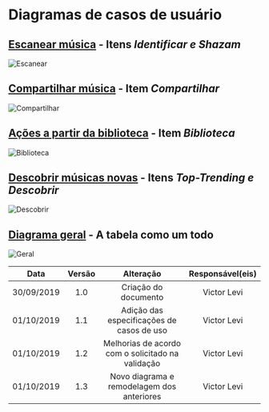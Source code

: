# Diagramas de casos de usuário

## [Escanear música](https://requisitos-de-software.github.io/2019.2-Shazam/modelagem/lexicos/#lexicos) - Itens _Identificar e Shazam_
![Escanear](https://raw.githubusercontent.com/Requisitos-de-Software/2019.2-Shazam/master/docs/assets/img/DCU/DCU_escanear.png)

## [Compartilhar música](https://requisitos-de-software.github.io/2019.2-Shazam/modelagem/lexicos/#lexicos) - Item _Compartilhar_
![Compartilhar](https://raw.githubusercontent.com/Requisitos-de-Software/2019.2-Shazam/master/docs/assets/img/DCU/DCU_compartilhar.png)

## [Ações a partir da biblioteca](https://requisitos-de-software.github.io/2019.2-Shazam/modelagem/lexicos/#lexicos) - Item _Biblioteca_
![Biblioteca](https://raw.githubusercontent.com/Requisitos2-2019/Shazam/master/docs/assets/img/DCU/DCU_biblioteca.png)

## [Descobrir músicas novas](https://requisitos-de-software.github.io/2019.2-Shazam/modelagem/lexicos/#lexicos) - Itens _Top-Trending e Descobrir_
![Descobrir](https://raw.githubusercontent.com/Requisitos2-2019/Shazam/master/docs/assets/img/DCU/DCU_descobrir.png)

## [Diagrama geral](https://requisitos-de-software.github.io/2019.2-Shazam/modelagem/lexicos/#lexicos) - A tabela como um todo
![Geral](https://raw.githubusercontent.com/Requisitos2-2019/Shazam/master/docs/assets/img/DCU/DCU_geral.png)

|Data|Versão|Alteração|Responsável(eis)|
|:--:|:----:|:-------:|:---:|
| 30/09/2019 | 1.0 | Criação do documento | Victor Levi |
| 01/10/2019 | 1.1 | Adição das especificações de casos de uso | Victor Levi |
| 01/10/2019 | 1.2 | Melhorias de acordo com o solicitado na validação | Victor Levi |
| 01/10/2019 | 1.3 | Novo diagrama e remodelagem dos anteriores| Victor Levi |
